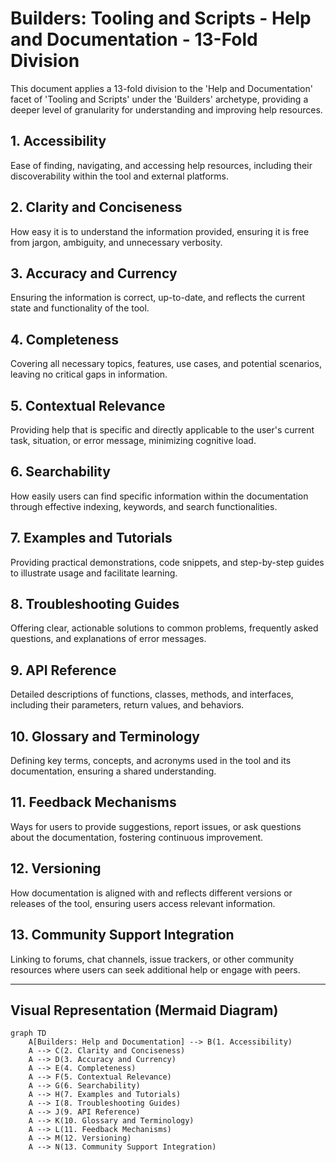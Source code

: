 # Builders: Tooling and Scripts - Help and Documentation - 13-Fold Division

This document applies a 13-fold division to the 'Help and Documentation' facet of 'Tooling and Scripts' under the 'Builders' archetype, providing a deeper level of granularity for understanding and improving help resources.

## 1. Accessibility

Ease of finding, navigating, and accessing help resources, including their discoverability within the tool and external platforms.

## 2. Clarity and Conciseness

How easy it is to understand the information provided, ensuring it is free from jargon, ambiguity, and unnecessary verbosity.

## 3. Accuracy and Currency

Ensuring the information is correct, up-to-date, and reflects the current state and functionality of the tool.

## 4. Completeness

Covering all necessary topics, features, use cases, and potential scenarios, leaving no critical gaps in information.

## 5. Contextual Relevance

Providing help that is specific and directly applicable to the user's current task, situation, or error message, minimizing cognitive load.

## 6. Searchability

How easily users can find specific information within the documentation through effective indexing, keywords, and search functionalities.

## 7. Examples and Tutorials

Providing practical demonstrations, code snippets, and step-by-step guides to illustrate usage and facilitate learning.

## 8. Troubleshooting Guides

Offering clear, actionable solutions to common problems, frequently asked questions, and explanations of error messages.

## 9. API Reference

Detailed descriptions of functions, classes, methods, and interfaces, including their parameters, return values, and behaviors.

## 10. Glossary and Terminology

Defining key terms, concepts, and acronyms used in the tool and its documentation, ensuring a shared understanding.

## 11. Feedback Mechanisms

Ways for users to provide suggestions, report issues, or ask questions about the documentation, fostering continuous improvement.

## 12. Versioning

How documentation is aligned with and reflects different versions or releases of the tool, ensuring users access relevant information.

## 13. Community Support Integration

Linking to forums, chat channels, issue trackers, or other community resources where users can seek additional help or engage with peers.

---

## Visual Representation (Mermaid Diagram)

```mermaid
graph TD
    A[Builders: Help and Documentation] --> B(1. Accessibility)
    A --> C(2. Clarity and Conciseness)
    A --> D(3. Accuracy and Currency)
    A --> E(4. Completeness)
    A --> F(5. Contextual Relevance)
    A --> G(6. Searchability)
    A --> H(7. Examples and Tutorials)
    A --> I(8. Troubleshooting Guides)
    A --> J(9. API Reference)
    A --> K(10. Glossary and Terminology)
    A --> L(11. Feedback Mechanisms)
    A --> M(12. Versioning)
    A --> N(13. Community Support Integration)
```

